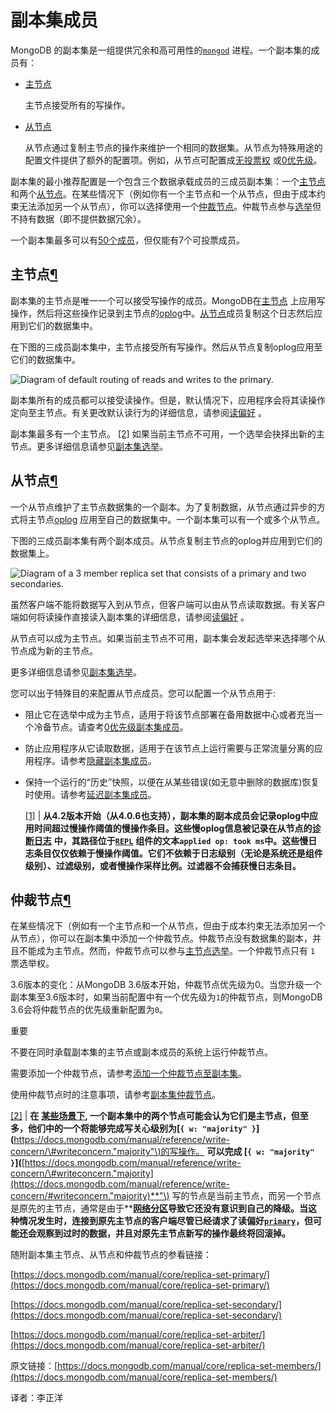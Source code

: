 # 副本集成员

MongoDB 的副本集是一组提供冗余和高可用性的[`mongod`](https://docs.mongodb.com/manual/reference/program/mongod/#bin.mongod) 进程。一个副本集的成员有：

* [主节点](https://docs.mongodb.com/manual/core/replica-set-members/#replica-set-primary-member)

  主节点接受所有的写操作。

* [从节点](https://docs.mongodb.com/manual/core/replica-set-members/#replica-set-secondary-members)

  从节点通过复制主节点的操作来维护一个相同的数据集。从节点为特殊用途的配置文件提供了额外的配置项。例如，从节点可配置成[无投票权](https://docs.mongodb.com/manual/core/replica-set-elections/#replica-set-non-voting-members) 或[0优先级](https://docs.mongodb.com/manual/core/replica-set-priority-0-member/#replica-set-secondary-only-members)。

副本集的最小推荐配置是一个包含三个数据承载成员的三成员副本集：一个[主节点](https://docs.mongodb.com/manual/core/replica-set-members/#replica-set-primary-member) 和两个[从节点](https://docs.mongodb.com/manual/core/replica-set-members/#replica-set-secondary-members)。在某些情况下（例如你有一个主节点和一个从节点，但由于成本约束无法添加另一个从节点），你可以选择使用一个[仲裁节点](https://docs.mongodb.com/manual/core/replica-set-members/#replica-set-arbiters)。仲裁节点参与[选举](https://docs.mongodb.com/manual/core/replica-set-elections/#replica-set-elections)但不持有数据（即不提供数据冗余）。

一个副本集最多可以有[50个成员](https://docs.mongodb.com/manual/release-notes/3.0/#replica-sets-max-members)，但仅能有7个可投票成员。

## 主节点[¶](https://docs.mongodb.com/manual/core/replica-set-members/#primary)

副本集的主节点是唯一一个可以接受写操作的成员。MongoDB在[主节点](https://docs.mongodb.com/manual/core/replica-set-members/#replica-set-primary-member) 上应用写操作，然后将这些操作记录到主节点的[oplog](https://docs.mongodb.com/manual/core/replica-set-oplog/)中。[从节点](https://docs.mongodb.com/manual/core/replica-set-members/#replica-set-secondary-members)成员复制这个日志然后应用到它们的数据集中。

在下图的三成员副本集中，主节点接受所有写操作。然后从节点复制oplog应用至它们的数据集中。

![Diagram of default routing of reads and writes to the primary.](https://docs.mongodb.com/manual/_images/replica-set-read-write-operations-primary.bakedsvg.svg)

副本集所有的成员都可以接受读操作。但是，默认情况下，应用程序会将其读操作定向至主节点。有关更改默认读行为的详细信息，请参阅[读偏好](https://docs.mongodb.com/manual/core/read-preference/) 。

副本集最多有一个主节点。 [\[2\]](https://docs.mongodb.com/manual/core/replica-set-members/#edge-cases-2-primaries) 如果当前主节点不可用，一个选举会抉择出新的主节点。更多详细信息请参见[副本集选举](https://docs.mongodb.com/manual/core/replica-set-elections/)。

## 从节点[¶](https://docs.mongodb.com/manual/core/replica-set-members/#secondaries)

一个从节点维护了主节点数据集的一个副本。为了复制数据，从节点通过异步的方式将主节点[oplog](https://docs.mongodb.com/manual/core/replica-set-oplog/) 应用至自己的数据集中。一个副本集可以有一个或多个从节点。

下图的三成员副本集有两个副本成员。从节点复制主节点的oplog并应用到它们的数据集上。

![Diagram of a 3 member replica set that consists of a primary and two secondaries.](https://docs.mongodb.com/manual/_images/replica-set-primary-with-two-secondaries.bakedsvg.svg)

虽然客户端不能将数据写入到从节点，但客户端可以由从节点读取数据。有关客户端如何将读操作直接读入副本集的详细信息，请参阅[读偏好](https://docs.mongodb.com/manual/core/read-preference/) 。

从节点可以成为主节点。如果当前主节点不可用，副本集会发起选举来选择哪个从节点成为新的主节点。

更多详细信息请参见[副本集选举](https://docs.mongodb.com/manual/core/replica-set-elections/)。

您可以出于特殊目的来配置从节点成员。您可以配置一个从节点用于:

* 阻止它在选举中成为主节点，适用于将该节点部署在备用数据中心或者充当一个冷备节点。请查考[0优先级副本集成员](https://docs.mongodb.com/manual/core/replica-set-priority-0-member/)。
* 防止应用程序从它读取数据，适用于在该节点上运行需要与正常流量分离的应用程序。请参考[隐藏副本集成员](https://docs.mongodb.com/manual/core/replica-set-hidden-member/)。
* 保持一个运行的“历史”快照，以便在从某些错误\(如无意中删除的数据库\)恢复时使用。请参考[延迟副本集成员](https://docs.mongodb.com/manual/core/replica-set-delayed-member/)。

  [\[1\]](https://docs.mongodb.com/manual/core/replica-set-members/#id2) \| **从4.2版本开始（从4.0.6也支持），副本集的副本成员会记录oplog中应用时间超过慢操作阈值的慢操作条目。这些慢oplog信息被记录在从节点的**[**诊断日志**](https://docs.mongodb.com/manual/reference/program/mongod/#cmdoption-mongod-logpath) **中，其路径位于**[**`REPL`**](https://docs.mongodb.com/manual/reference/log-messages/#REPL) **组件的文本`applied op: took ms`中。这些慢日志条目仅仅依赖于慢操作阈值。它们不依赖于日志级别（无论是系统还是组件级别）、过滤级别，或者慢操作采样比例。过滤器不会捕获慢日志条目。**

## 仲裁节点[¶](https://docs.mongodb.com/manual/core/replica-set-members/#arbiter)

在某些情况下（例如有一个主节点和一个从节点，但由于成本约束无法添加另一个从节点），你可以在副本集中添加一个仲裁节点。仲裁节点没有数据集的副本，并且不能成为主节点。然而，仲裁节点可以参与[主节点选举](https://docs.mongodb.com/manual/core/replica-set-elections/#replica-set-elections)。一个仲裁节点只有 `1` 票选举权。

3.6版本的变化：从MongoDB 3.6版本开始，仲裁节点优先级为0。当您升级一个副本集至3.6版本时，如果当前配置中有一个优先级为`1`的仲裁节点，则MongoDB 3.6会将仲裁节点的优先级重新配置为`0`。

重要

不要在同时承载副本集的主节点或副本成员的系统上运行仲裁节点。

需要添加一个仲裁节点，请参考[添加一个仲裁节点至副本集](https://docs.mongodb.com/manual/tutorial/add-replica-set-arbiter/)。

使用仲裁节点时的注意事项，请参考[副本集仲裁节点](https://docs.mongodb.com/manual/core/replica-set-arbiter/)。

[\[2\]](https://docs.mongodb.com/manual/core/replica-set-members/#id1) \| **在** [**某些场景下**](https://docs.mongodb.com/manual/core/read-preference-use-cases/#edge-cases)**, 一个副本集中的两个节点可能会认为它们是主节点，但至多，他们中的一个将能够完成写关心级别为\[`{ w: "majority" }`\]\(**[https://docs.mongodb.com/manual/reference/write-concern/\#writeconcern."majority"\)的写操作。](https://docs.mongodb.com/manual/reference/write-concern/#writeconcern."majority"%29的写操作。) **可以完成 \[`{ w: "majority" }`\]\(**[https://docs.mongodb.com/manual/reference/write-concern/\#writeconcern."majority](https://docs.mongodb.com/manual/reference/write-concern/#writeconcern."majority)**"\) 写的节点是当前主节点，而另一个节点是原先的主节点，通常是由于**[**网络分区**](https://docs.mongodb.com/manual/reference/glossary/#term-network-partition)**导致它还没有意识到自己的降级。当这种情况发生时，连接到原先主节点的客户端尽管已经请求了读偏好**[**`primary`**](https://docs.mongodb.com/manual/core/read-preference/#primary)**，但可能还会观察到过时的数据，并且对原先主节点新写的操作最终将回滚掉。**

随附副本集主节点、从节点和仲裁节点的参看链接：

[https://docs.mongodb.com/manual/core/replica-set-primary/](https://docs.mongodb.com/manual/core/replica-set-primary/)

[https://docs.mongodb.com/manual/core/replica-set-secondary/](https://docs.mongodb.com/manual/core/replica-set-secondary/)

[https://docs.mongodb.com/manual/core/replica-set-arbiter/](https://docs.mongodb.com/manual/core/replica-set-arbiter/)

原文链接：[https://docs.mongodb.com/manual/core/replica-set-members/](https://docs.mongodb.com/manual/core/replica-set-members/)

译者：李正洋

